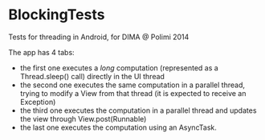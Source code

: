 BlockingTests
=============

Tests for threading in Android, for DIMA @ Polimi 2014

The app has 4 tabs:
* the first one executes a *long* computation (represented as a Thread.sleep() call) directly in the UI thread
* the second one executes the same computation in a parallel thread, trying to modify a View from that thread (it is expected to receive an Exception)
* the third one executes the computation in a parallel thread and updates the view through View.post(Runnable)
* the last one executes the computation using an AsyncTask.
